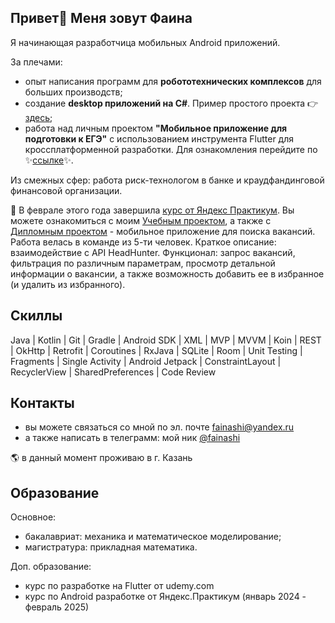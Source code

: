 
## Привет👋 Меня зовут Фаина

Я начинающая разработчица мобильных Android приложений.

За плечами: 
- опыт написания программ для **робототехнических комплексов** для больших производств;
- создание **desktop приложений на C#**. Пример простого проекта 👉 [здесь](https://github.com/DoNatPanic/TreeViewApp);
- работа над личным проектом **"Мобильное приложение для подготовки к ЕГЭ"** с использованием инструмента Flutter для кроссплатформенной разработки. Для ознакомления перейдите по ✨[ссылке](https://ready-school.ru/)✨.


Из смежных сфер: работа риск-технологом в банке и краудфандинговой финансовой организации.


🚀 В феврале этого года завершила [курс от Яндекс Практикум](https://practicum.yandex.ru/android-developer/). Вы можете ознакомиться с моим [Учебным проектом](https://github.com/DoNatPanic/playlist-maker), а также с [Дипломным проектом](https://github.com/DoNatPanic/practicum-android-diploma) - мобильное приложение для поиска вакансий. Работа велась в команде из 5-ти человек. Краткое описание: взаимодействие с API HeadHunter. Функционал: запрос вакансий, фильтрация по различным параметрам, просмотр детальной информации о вакансии, а также возможность добавить ее в избранное (и удалить из избранного).

## Скиллы

Java | Kotlin | Git | Gradle | Android SDK | XML | MVP | MVVM | Koin | REST | OkHttp | Retrofit | Coroutines | RxJava | SQLite | Room | Unit Testing | Fragments | Single Activity | Android Jetpack | ConstraintLayout | RecyclerView | SharedPreferences | Code Review

## Контакты

- вы можете связаться со мной по эл. почте fainashi@yandex.ru
- а также написать в телеграмм: мой ник [@fainashi](https://t.me/fainashi)

🌎 в данный момент проживаю в г. Казань

## Образование

Основное:
- бакалавриат: механика и математическое моделирование;
- магистратура: прикладная математика.

Доп. образование:
- курс по разработке на Flutter от udemy.com
- курс по Android разработке от Яндекс.Практикум (январь 2024 - февраль 2025)


